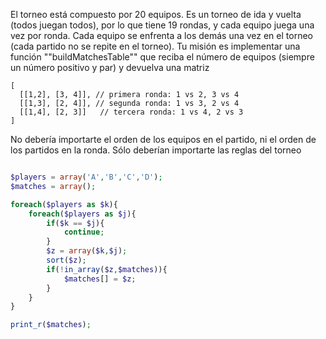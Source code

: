 El torneo está compuesto por 20 equipos. 
Es un torneo de ida y vuelta (todos juegan todos), 
por lo que tiene 19 rondas, 
y cada equipo juega una vez por ronda. 
Cada equipo se enfrenta a los demás una vez en el torneo (cada partido no se repite en el torneo).
Tu misión es implementar una función ""buildMatchesTable"" que reciba el número de equipos 
(siempre un número positivo y par) 
y devuelva una matriz

```
[
  [[1,2], [3, 4]], // primera ronda: 1 vs 2, 3 vs 4
  [[1,3], [2, 4]], // segunda ronda: 1 vs 3, 2 vs 4
  [[1,4], [2, 3]]   // tercera ronda: 1 vs 4, 2 vs 3
]
```

No debería importarte el orden de los equipos en el partido, 
ni el orden de los partidos en la ronda. 
Sólo deberían importarte las reglas del torneo


```php

$players = array('A','B','C','D');
$matches = array();

foreach($players as $k){
	foreach($players as $j){
		if($k == $j){
			continue;
		}
		$z = array($k,$j);
		sort($z);
		if(!in_array($z,$matches)){
			$matches[] = $z;
		}
	}
}

print_r($matches);

```
